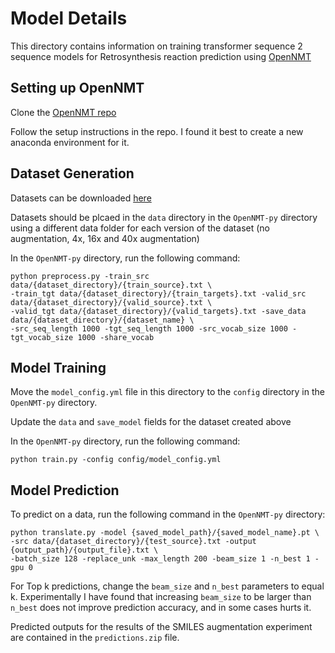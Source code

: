 # Model Details

This directory contains information on training transformer sequence 2 sequence models for Retrosynthesis reaction prediction using [OpenNMT](https://github.com/OpenNMT/OpenNMT-py)

## Setting up OpenNMT

Clone the [OpenNMT repo](https://github.com/OpenNMT/OpenNMT-py)

Follow the setup instructions in the repo. I found it best to create a new anaconda environment for it.

## Dataset Generation

Datasets can be downloaded [here](https://www.dropbox.com/s/ze4bdif8sqjx5jx/Retrosynthesis%20Data.zip?dl=0)

Datasets should be plcaed in the `data` directory in the `OpenNMT-py` directory using a different data folder for each version of the dataset (no augmentation, 4x, 16x and 40x augmentation)

In the `OpenNMT-py` directory, run the following command:

    python preprocess.py -train_src data/{dataset_directory}/{train_source}.txt \
    -train_tgt data/{dataset_directory}/{train_targets}.txt -valid_src data/{dataset_directory}/{valid_source}.txt \
    -valid_tgt data/{dataset_directory}/{valid_targets}.txt -save_data data/{dataset_directory}/{dataset_name} \
    -src_seq_length 1000 -tgt_seq_length 1000 -src_vocab_size 1000 -tgt_vocab_size 1000 -share_vocab
    
## Model Training

Move the `model_config.yml` file in this directory to the `config` directory in the `OpenNMT-py` directory.

Update the `data` and `save_model` fields for the dataset created above

In the `OpenNMT-py` directory, run the following command:

    python train.py -config config/model_config.yml
    
## Model Prediction

To predict on a data, run the following command in the `OpenNMT-py` directory:

    python translate.py -model {saved_model_path}/{saved_model_name}.pt \
    -src data/{dataset_directory}/{test_source}.txt -output {output_path}/{output_file}.txt \
    -batch_size 128 -replace_unk -max_length 200 -beam_size 1 -n_best 1 -gpu 0
    
For Top k predictions, change the `beam_size` and `n_best` parameters to equal k. Experimentally I have found that increasing `beam_size` to be larger than `n_best` does not improve prediction accuracy, and in some cases hurts it.

Predicted outputs for the results of the SMILES augmentation experiment are contained in the `predictions.zip` file.
